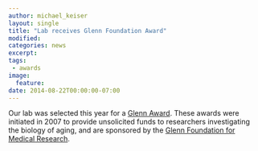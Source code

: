 ```yaml
---
author: michael_keiser
layout: single
title: "Lab receives Glenn Foundation Award"
modified:
categories: news
excerpt:
tags:
 - awards
image:
  feature:
date: 2014-08-22T00:00:00-07:00
---
```


Our lab was selected this year for a [Glenn Award](http://glennfoundation.org/programs/glennawards/). These awards were initiated in 2007 to provide unsolicited funds to researchers investigating the biology of aging, and are sponsored by the [Glenn Foundation for Medical Research](http://glennfoundation.org/).